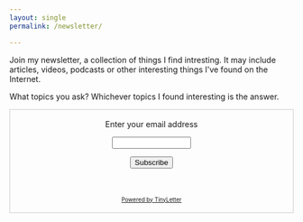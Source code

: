 ```yaml
---
layout: single
permalink: /newsletter/

---
```

Join my newsletter, a collection of things I find intresting. It may include articles, videos, podcasts or other interesting things I've found on the Internet. 

What topics you ask? Whichever topics I found interesting is the answer.


<form style="border:1px solid #ccc;padding:3px;text-align:center;" action="https://tinyletter.com/EmanuelStromberg" method="post" target="popupwindow" onsubmit="window.open('https://tinyletter.com/EmanuelStromberg', 'popupwindow', 'scrollbars=yes,width=800,height=600');return true"><p><label for="tlemail">Enter your email address</label></p><p><input type="text" style="width:140px" name="email" id="tlemail" /></p><input type="hidden" value="1" name="embed"/><input type="submit" style="margin-bottom: 35px" value="Subscribe" /><p><a href="https://tinyletter.com" target="_blank" style="font-size:10px">Powered by TinyLetter</a></p></form>
